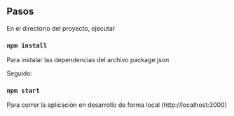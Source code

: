 ## Pasos

En el directorio del proyecto, ejecutar
### `npm install`
Para instalar las dependencias del archivo package.json

Seguido:
### `npm start`
Para correr la aplicación en desarrollo de forma local (http://localhost:3000)
